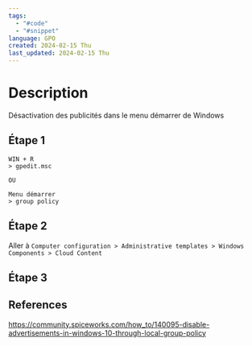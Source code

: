 ```yaml
---
tags:
  - "#code"
  - "#snippet"
language: GPO
created: 2024-02-15 Thu
last_updated: 2024-02-15 Thu
---
```

# Description
Désactivation des publicités dans le menu démarrer de Windows

## Étape 1
```
WIN + R
> gpedit.msc

OU

Menu démarrer
> group policy

```

## Étape 2

Aller à `Computer configuration > Administrative templates > Windows Components > Cloud Content`

## Étape 3

## References
https://community.spiceworks.com/how_to/140095-disable-advertisements-in-windows-10-through-local-group-policy
